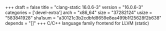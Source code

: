 +++
draft = false
title = "clang-static 16.0.6-3"
version = "16.0.6-3"
categories = ['devel-extra']
arch = "x86_64"
size = "37282124"
usize = "583841928"
sha1sum = "a30121c3b2cdbfd8659e8ea499b1f25628f2b638"
depends = "[]"
+++
C/C++ language family frontend for LLVM (static)